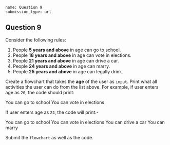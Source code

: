 ```ngMeta
name: Question 9
submission_type: url
```
## Question 9

Consider the following rules:

1. People **5 years and above** in age can go to school.
2. People **18 years and above** in age can vote in elections.
3. People **21 years and above** in age can drive a car.
4. People **24 years and above** in age can marry.
5. People **25 years and above** in age can legally drink.

Create a flowchart that takes the **age** of the user as `input`. Print what all activities the user can do from the list above. For example, if user enters age as `20`, the code should print:


You can go to school
You can vote in elections


If user enters age as `24`, the code will print:-


You can go to school
You can vote in elections
You can drive a car
You can marry


Submit the `flowchart` as well as the code.
